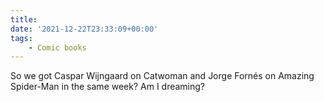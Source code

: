 ```yaml
---
title:
date: '2021-12-22T23:33:09+00:00'
tags:
    - Comic books
---
```


So we got Caspar Wijngaard on Catwoman and Jorge Fornés on Amazing Spider-Man in the same week? Am I dreaming?